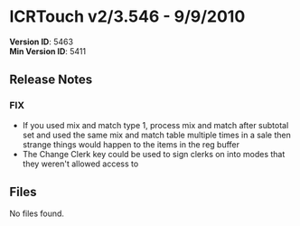 # ICRTouch v2/3.546 - 9/9/2010

__Version ID__: 5463
<br>__Min Version ID__: 5411

## Release Notes
### FIX
- If you used mix and match type 1, process mix and match after subtotal set and used the same mix and match table multiple times in a sale then strange things would happen to the items in the reg buffer
- The Change Clerk key could be used to sign clerks on into modes that they weren't allowed access to

## Files
No files found.

